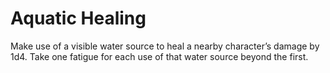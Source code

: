 # Aquatic Healing

Make use of a visible water source to heal a nearby character’s damage by 1d4. Take one fatigue for each use of that water source beyond the first.